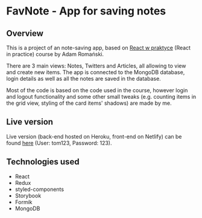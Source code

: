 # FavNote - App for saving notes

## Overview

This is a project of an note-saving app, based on [React w praktyce](https://eduweb.pl/programowanie-i-www/reactjs/react-w-praktyce/) (React in practice) course by Adam Romański.

There are 3 main views: Notes, Twitters and Articles, all allowing to view and create new items. The app is connected to the MongoDB database, login details as well as all the notes are saved in the database.

Most of the code is based on the code used in the course, however login and logout functionality and some other small tweaks (e.g. counting items in the grid view, styling of the card items' shadows) are made by me.

## Live version

Live version (back-end hosted on Heroku, front-end on Netlify) can be found [here](https://hungry-hypatia-288538.netlify.app/login) (User: tom123, Password: 123).

## Technologies used

- React
- Redux
- styled-components
- Storybook
- Formik
- MongoDB
